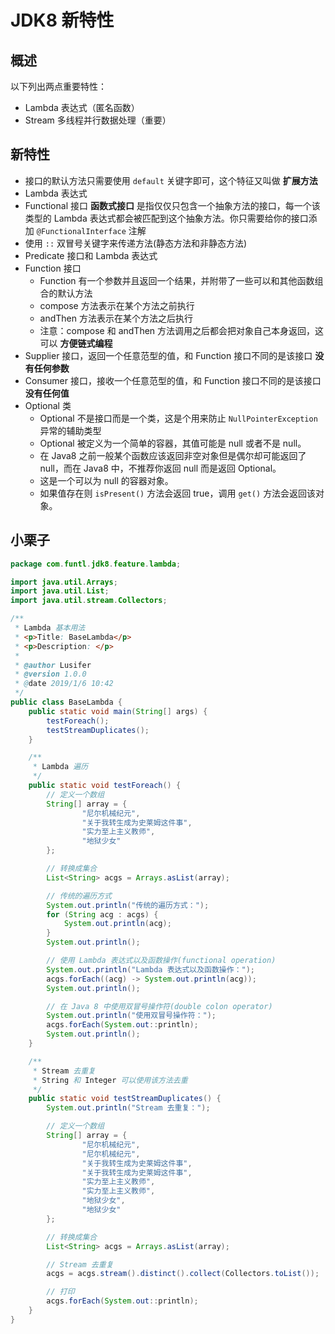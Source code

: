 # JDK8 新特性

## 概述

以下列出两点重要特性：

- Lambda 表达式（匿名函数）
- Stream 多线程并行数据处理（重要）

## 新特性

- 接口的默认方法只需要使用 `default` 关键字即可，这个特征又叫做 **扩展方法**
- Lambda 表达式
- Functional 接口 **函数式接口** 是指仅仅只包含一个抽象方法的接口，每一个该类型的 Lambda 表达式都会被匹配到这个抽象方法。你只需要给你的接口添加 `@FunctionalInterface` 注解
- 使用 `::` 双冒号关键字来传递方法(静态方法和非静态方法)
- Predicate 接口和 Lambda 表达式
- Function 接口
  - Function 有一个参数并且返回一个结果，并附带了一些可以和其他函数组合的默认方法
  - compose 方法表示在某个方法之前执行
  - andThen 方法表示在某个方法之后执行
  - 注意：compose 和 andThen 方法调用之后都会把对象自己本身返回，这可以 **方便链式编程**
- Supplier 接口，返回一个任意范型的值，和 Function 接口不同的是该接口 **没有任何参数**
- Consumer 接口，接收一个任意范型的值，和 Function 接口不同的是该接口 **没有任何值**
- Optional 类
  - Optional 不是接口而是一个类，这是个用来防止 `NullPointerException` 异常的辅助类型
  - Optional 被定义为一个简单的容器，其值可能是 null 或者不是 null。
  - 在 Java8 之前一般某个函数应该返回非空对象但是偶尔却可能返回了 null，而在 Java8 中，不推荐你返回 null 而是返回 Optional。
  - 这是一个可以为 null 的容器对象。
  - 如果值存在则 `isPresent()` 方法会返回 true，调用 `get()` 方法会返回该对象。

## 小栗子

```java
package com.funtl.jdk8.feature.lambda;

import java.util.Arrays;
import java.util.List;
import java.util.stream.Collectors;

/**
 * Lambda 基本用法
 * <p>Title: BaseLambda</p>
 * <p>Description: </p>
 *
 * @author Lusifer
 * @version 1.0.0
 * @date 2019/1/6 10:42
 */
public class BaseLambda {
    public static void main(String[] args) {
        testForeach();
        testStreamDuplicates();
    }

    /**
     * Lambda 遍历
     */
    public static void testForeach() {
        // 定义一个数组
        String[] array = {
                "尼尔机械纪元",
                "关于我转生成为史莱姆这件事",
                "实力至上主义教师",
                "地狱少女"
        };

        // 转换成集合
        List<String> acgs = Arrays.asList(array);

        // 传统的遍历方式
        System.out.println("传统的遍历方式：");
        for (String acg : acgs) {
            System.out.println(acg);
        }
        System.out.println();

        // 使用 Lambda 表达式以及函数操作(functional operation)
        System.out.println("Lambda 表达式以及函数操作：");
        acgs.forEach((acg) -> System.out.println(acg));
        System.out.println();

        // 在 Java 8 中使用双冒号操作符(double colon operator)
        System.out.println("使用双冒号操作符：");
        acgs.forEach(System.out::println);
        System.out.println();
    }

    /**
     * Stream 去重复
     * String 和 Integer 可以使用该方法去重
     */
    public static void testStreamDuplicates() {
        System.out.println("Stream 去重复：");

        // 定义一个数组
        String[] array = {
                "尼尔机械纪元",
                "尼尔机械纪元",
                "关于我转生成为史莱姆这件事",
                "关于我转生成为史莱姆这件事",
                "实力至上主义教师",
                "实力至上主义教师",
                "地狱少女",
                "地狱少女"
        };

        // 转换成集合
        List<String> acgs = Arrays.asList(array);

        // Stream 去重复
        acgs = acgs.stream().distinct().collect(Collectors.toList());

        // 打印
        acgs.forEach(System.out::println);
    }
}
```